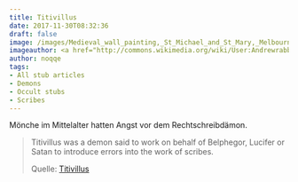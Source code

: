 ```yaml
---
title: Titivillus
date: 2017-11-30T08:32:36
draft: false
image: /images/Medieval_wall_painting,_St_Michael_and_St_Mary,_Melbourne,_Derbyshire.jpg
imageauthor: <a href="http://commons.wikimedia.org/wiki/User:Andrewrabbott" title="User:Andrewrabbott">Andrewrabbott</a>
author: noqqe
tags:
- All stub articles
- Demons
- Occult stubs
- Scribes
---
```


Mönche im Mittelalter hatten Angst vor dem Rechtschreibdämon.

> Titivillus was a demon said to work on behalf of Belphegor, Lucifer or Satan
> to introduce errors into the work of scribes.
>
> Quelle: [Titivillus](https://en.wikipedia.org/wiki/Titivillus)
